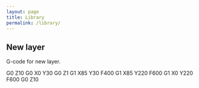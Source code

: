 ```yaml
---
layout: page
title: Library
permalink: /library/
---
```


## New layer

G-code for new layer.

<div class="highlight">
G0 Z10
G0 X0 Y30
G0 Z1
G1 X85 Y30 F400
G1 X85 Y220 F600
G1 X0 Y220 F600
G0 Z10
</div>
